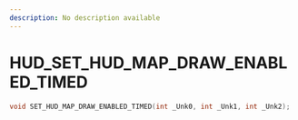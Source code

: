 ```yaml
---
description: No description available 
---
```


# HUD\_SET_HUD_MAP_DRAW_ENABLED_TIMED

```cpp
void SET_HUD_MAP_DRAW_ENABLED_TIMED(int _Unk0, int _Unk1, int _Unk2);
```